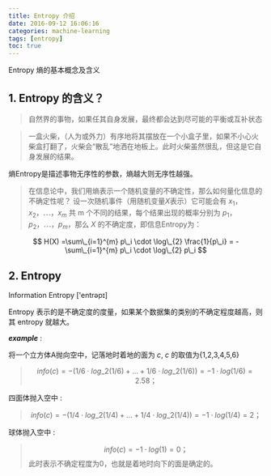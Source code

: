 ```yaml
---
title: Entropy 介绍
date: 2016-09-12 16:06:16
categories: machine-learning
tags: [entropy]
toc: true
---
```


Entropy 熵的基本概念及含义

<!-- more -->

## 1. Entropy 的含义？

> 自然界的事物，如果任其自身发展，最终都会达到尽可能的平衡或互补状态
 
> 一盒火柴，（人为或外力）有序地将其摆放在一个小盒子里，如果不小心火柴盒打翻了，火柴会“散乱”地洒在地板上。此时火柴虽然很乱，但这是它自身发展的结果。

熵Entropy是描述事物无序性的参数，熵越大则无序性越强。

> 在信息论中，我们用熵表示一个随机变量的不确定性，那么如何量化信息的不确定性呢？ 
> 设一次随机事件（用随机变量$X$表示）它可能会有 $x_1，x_2，⋯，x_m$ 共 m 个不同的结果，每个结果出现的概率分别为 $p_1，p_2，⋯，p_m$，那么 $X$ 的不确定度，即信息Entropy为：

$$
H(X) =\sum\_{i=1}^{m} p\_i \cdot \log\_{2} \frac{1}{p\_i} = - \sum\_{i=1}^{m} p\_i \cdot \log\_{2} p\_i
$$

## 2. Entropy

Information Entropy ['entrəpɪ]

Entropy 表示的是不确定度的度量，如果某个数据集的类别的不确定程度越高，则其 entropy 就越大。

***example*** : 

将一个立方体A抛向空中，记落地时着地的面为 $c$, $c$ 的取值为{1,2,3,4,5,6} 

> $$
info(c) = - (1/6 \cdot log\_{2}(1/6)+...+1/6 \cdot log\_{2}(1/6)) = -1 \cdot log(1/6) = 2.58；
$$

四面体抛入空中 :

> $$
info(c) = - (1/4 \cdot log\_{2}(1/4)+...+1/4 \cdot log\_{2}(1/4)) = -1 \cdot log(1/4) = 2；
$$

球体抛入空中 :

> $$
info(c) = -1 \cdot log(1) = 0；
$$
> 此时表示不确定程度为0，也就是着地时向下的面是确定的。
